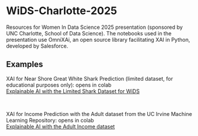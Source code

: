 # WiDS-Charlotte-2025
Resources for Women In Data Science 2025 presentation (sponsored by UNC Charlotte, School of Data Science). The notebooks used in the presentation use OmniXAi, an open source library facilitating XAI in Python, developed by Salesforce. 
## Examples
<p>XAI for Near Shore Great White Shark Prediction (limited dataset, for educational purposes only): opens in colab<br>
<a href="https://colab.research.google.com/github/DrPamelaThompson/WiDS-Charlotte-2025/blob/main/XAI_shark_prediction_WiDS.ipynb">Explainable AI with the Limited Shark Dataset for WiDS</a></p><br></p>
<p>XAI for Income Prediction with the Adult dataset from the UC Irvine Machine Learning Repository: opens in colab<br>
<a href="https://githubtocolab.com/DrPamelaThompson/WiDS-Charlotte-2025/blob/main/XAI_income_prediction.ipynb">Explainable AI with the Adult Income dataset</a></p><br></p>

